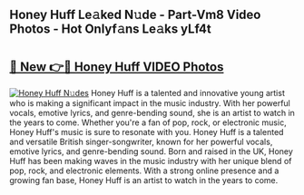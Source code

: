 ## Honey Huff Le𝚊ked N𝚞de - Part-Vm8 Video Photos - Hot Onlyf𝚊ns Le𝚊ks yLf4t

# <h2><a href="http://ab36775.deff.icu/?id=Honey+Huff">🔗 New 👉🔴 Honey Huff VIDEO Photos</a></h2>

[![Honey Huff N𝚞des](https://i.imgur.com/rIISA9y.gif)](http://ab36775.deff.icu/?id=Honey+Huff)
Honey Huff is a talented and innovative young artist who is making a significant impact in the music industry. With her powerful vocals, emotive lyrics, and genre-bending sound, she is an artist to watch in the years to come. Whether you're a fan of pop, rock, or electronic music, Honey Huff's music is sure to resonate with you. Honey Huff is a talented and versatile British singer-songwriter, known for her powerful vocals, emotive lyrics, and genre-bending sound. Born and raised in the UK, Honey Huff has been making waves in the music industry with her unique blend of pop, rock, and electronic elements. With a strong online presence and a growing fan base, Honey Huff is an artist to watch in the years to come.
